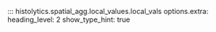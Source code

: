 ::: histolytics.spatial_agg.local_values.local_vals
    options.extra:
      heading_level: 2
      show_type_hint: true
